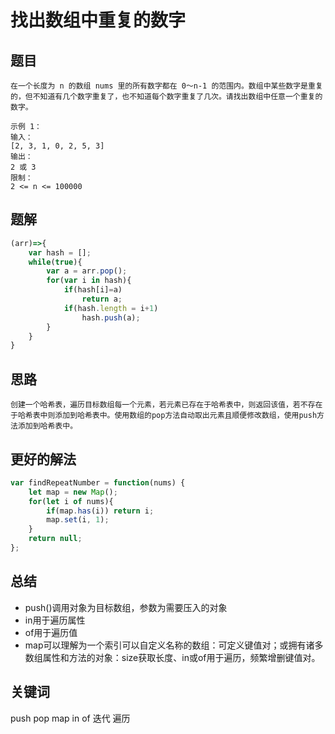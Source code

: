 # 找出数组中重复的数字

## 题目

	在一个长度为 n 的数组 nums 里的所有数字都在 0～n-1 的范围内。数组中某些数字是重复的，但不知道有几个数字重复了，也不知道每个数字重复了几次。请找出数组中任意一个重复的数字。

	示例 1：
	输入：
	[2, 3, 1, 0, 2, 5, 3]
	输出：
	2 或 3  
	限制：
	2 <= n <= 100000
	
## 题解
``` javascript
(arr)=>{
	var hash = [];
	while(true){
		var a = arr.pop();
		for(var i in hash){
			if(hash[i]=a)
				return a;
			if(hash.length = i+1)
				hash.push(a);
		}
	}
}
```

## 思路
	创建一个哈希表，遍历目标数组每一个元素，若元素已存在于哈希表中，则返回该值，若不存在于哈希表中则添加到哈希表中。使用数组的pop方法自动取出元素且顺便修改数组，使用push方法添加到哈希表中。

## 更好的解法
``` js
var findRepeatNumber = function(nums) {
    let map = new Map();
    for(let i of nums){
        if(map.has(i)) return i;
        map.set(i, 1);
    }
    return null;
};
```

## 总结
* push()调用对象为目标数组，参数为需要压入的对象
* in用于遍历属性
* of用于遍历值
* map可以理解为一个索引可以自定义名称的数组：可定义键值对；或拥有诸多数组属性和方法的对象：size获取长度、in或of用于遍历，频繁增删键值对。

## 关键词
push pop map in of 迭代 遍历